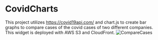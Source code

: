 # CovidCharts
This project utilizes https://covid19api.com/ and chart.js to create bar graphs to compare cases of the covid cases of two different companies.
This widget is deployed with AWS S3 and CloudFront.
![CompareCases](https://user-images.githubusercontent.com/56407501/107500132-d0908a80-6b63-11eb-9bd2-fbc79408093e.gif)

